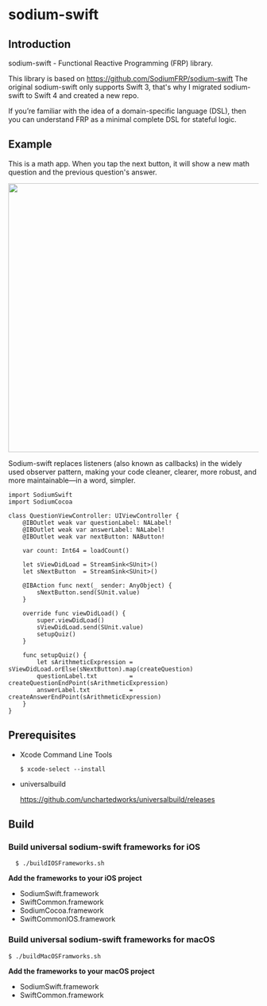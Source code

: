 # sodium-swift
## Introduction
sodium-swift - Functional Reactive Programming (FRP) library.

This library is based on https://github.com/SodiumFRP/sodium-swift
The original sodium-swift only supports Swift 3, that's why I migrated sodium-swift to Swift 4 and created a new repo.

If you’re familiar with the idea of a domain-specific language (DSL), then you can understand FRP as a minimal complete DSL for stateful logic.

## Example
This is a math app. When you tap the next button, it will show a new math question and the previous question's answer.

<img src="https://user-images.githubusercontent.com/4646838/36061995-bd7bba2e-0e63-11e8-9bae-dcc525bfad99.png"  width="540"/>

Sodium-swift replaces listeners (also known as callbacks) in the widely used observer pattern, making your code cleaner, clearer, more robust, and more maintainable—in a word, simpler.

```import UIKit
import SodiumSwift
import SodiumCocoa

class QuestionViewController: UIViewController {
    @IBOutlet weak var questionLabel: NALabel!
    @IBOutlet weak var answerLabel: NALabel!
    @IBOutlet weak var nextButton: NAButton!

    var count: Int64 = loadCount()

    let sViewDidLoad = StreamSink<SUnit>()
    let sNextButton  = StreamSink<SUnit>()

    @IBAction func next(_ sender: AnyObject) {
        sNextButton.send(SUnit.value)
    }

    override func viewDidLoad() {
        super.viewDidLoad()
        sViewDidLoad.send(SUnit.value)
        setupQuiz()
    }

    func setupQuiz() {
        let sArithmeticExpression = sViewDidLoad.orElse(sNextButton).map(createQuestion)
        questionLabel.txt         = createQuestionEndPoint(sArithmeticExpression)
        answerLabel.txt           = createAnswerEndPoint(sArithmeticExpression)
    }
}
```

## Prerequisites
- Xcode Command Line Tools
   
   ```$ xcode-select --install```
  
- universalbuild
  
  https://github.com/unchartedworks/universalbuild/releases

## Build
### Build universal sodium-swift frameworks for iOS
      $ ./buildIOSFrameworks.sh
        
**Add the frameworks to your iOS project**

- SodiumSwift.framework
- SwiftCommon.framework
- SodiumCocoa.framework
- SwiftCommonIOS.framework


### Build universal sodium-swift frameworks for macOS
    $ ./buildMacOSFramworks.sh

**Add the frameworks to your macOS project**

- SodiumSwift.framework
- SwiftCommon.framework

